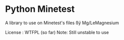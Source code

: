 Python Minetest
=================

A library to use on Minetest's files
ßÿ Mg/LeMagnesium

License : WTFPL (so far)
Note: Still unstable to use